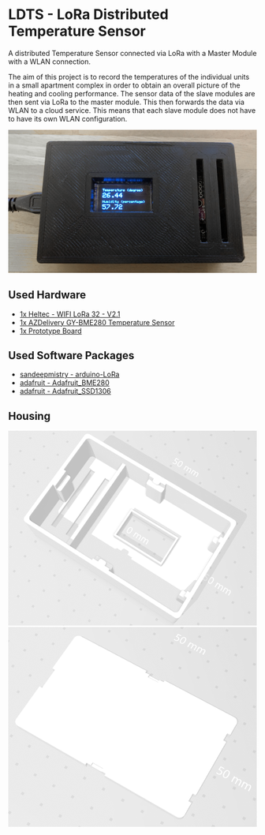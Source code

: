 # LDTS - LoRa Distributed Temperature Sensor
A distributed Temperature Sensor connected via LoRa with a Master Module with a WLAN connection.

The aim of this project is to record the temperatures of the individual units in a small apartment complex in order to obtain an overall picture of the heating and cooling performance. The sensor data of the slave modules are then sent via LoRa to the master module. This then forwards the data via WLAN to a cloud service. This means that each slave module does not have to have its own WLAN configuration.

![Housing printed](doc/housing-printed.png)

## Used Hardware

- [1x Heltec - WIFI LoRa 32 - V2.1](https://amzn.to/3NMaJKi)
- [1x AZDelivery GY-BME280 Temperature Sensor](https://amzn.to/3Aph1wp)
- [1x Prototype Board](https://amzn.to/3OXw8Bc)

## Used Software Packages

- [sandeepmistry - arduino-LoRa](https://github.com/sandeepmistry/arduino-LoRa)
- [adafruit - Adafruit_BME280](https://github.com/adafruit/Adafruit_BME280_Library)
- [adafruit - Adafruit_SSD1306](https://github.com/adafruit/Adafruit_SSD1306)


## Housing

![Housing](doc/housing.png)
![Cover](doc/housing-cover.png)
